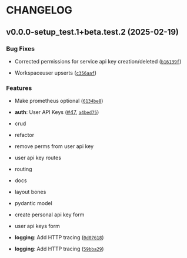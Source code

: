 # CHANGELOG


## v0.0.0-setup_test.1+beta.test.2 (2025-02-19)

### Bug Fixes

- Corrected permissions for service api key creation/deleted
  ([`b16139f`](https://github.com/PtolemyLovesYou/ptolemy/commit/b16139f2698399f57e678eb8d138018e8d11c7f2))

- Workspaceuser upserts
  ([`c356aaf`](https://github.com/PtolemyLovesYou/ptolemy/commit/c356aaf045a75ff3aea9b1ef873e471730b5d55f))

### Features

- Make prometheus optional
  ([`6134be8`](https://github.com/PtolemyLovesYou/ptolemy/commit/6134be851d40f120601805274a50392b58d39baf))

- **auth**: User API Keys ([#47](https://github.com/PtolemyLovesYou/ptolemy/pull/47),
  [`a4bed75`](https://github.com/PtolemyLovesYou/ptolemy/commit/a4bed75f9e6c4019925c71b7cbd6213d62cdb2d5))

* crud

* refactor

* remove perms from user api key

* user api key routes

* routing

* docs

* layout bones

* pydantic model

* create personal api key form

* user api keys form

- **logging**: Add HTTP tracing
  ([`0d07618`](https://github.com/PtolemyLovesYou/ptolemy/commit/0d0761840f0b9c6364c0ba95556b17d46c26af65))

- **logging**: Add HTTP tracing
  ([`59bba29`](https://github.com/PtolemyLovesYou/ptolemy/commit/59bba296f2cd38105055a1a3b72aa0c3d18606ee))
